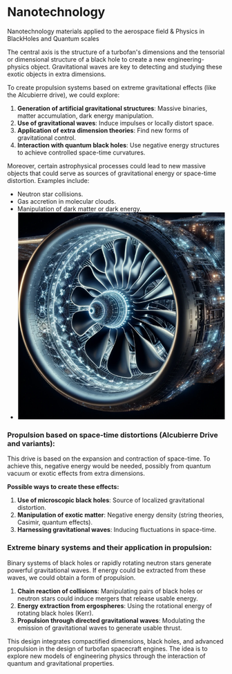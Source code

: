 # Nanotechnology
Nanotechnology materials applied to the aerospace field &amp; Physics in BlackHoles and Quantum scales

The central axis is the structure of a turbofan's dimensions and the tensorial or dimensional structure of a black hole to create a new engineering-physics object. Gravitational waves are key to detecting and studying these exotic objects in extra dimensions.

To create propulsion systems based on extreme gravitational effects (like the Alcubierre drive), we could explore:

1. **Generation of artificial gravitational structures**: Massive binaries, matter accumulation, dark energy manipulation.
2. **Use of gravitational waves**: Induce impulses or locally distort space.
3. **Application of extra dimension theories**: Find new forms of gravitational control.
4. **Interaction with quantum black holes**: Use negative energy structures to achieve controlled space-time curvatures.

Moreover, certain astrophysical processes could lead to new massive objects that could serve as sources of gravitational energy or space-time distortion. Examples include:

- Neutron star collisions.
- Gas accretion in molecular clouds.
- Manipulation of dark matter or dark energy.
- ![Nanotechnology Materials](https://github.com/victor0989/Nanotechnology/blob/main/images/Quantum_physics/materials/Captura%20de%20pantalla%202025-03-22%20035850.png)


### Propulsion based on space-time distortions (Alcubierre Drive and variants):
This drive is based on the expansion and contraction of space-time. To achieve this, negative energy would be needed, possibly from quantum vacuum or exotic effects from extra dimensions.

**Possible ways to create these effects:**

1. **Use of microscopic black holes**: Source of localized gravitational distortion.
2. **Manipulation of exotic matter**: Negative energy density (string theories, Casimir, quantum effects).
3. **Harnessing gravitational waves**: Inducing fluctuations in space-time.

### Extreme binary systems and their application in propulsion:
Binary systems of black holes or rapidly rotating neutron stars generate powerful gravitational waves. If energy could be extracted from these waves, we could obtain a form of propulsion.

1. **Chain reaction of collisions**: Manipulating pairs of black holes or neutron stars could induce mergers that release usable energy.
2. **Energy extraction from ergospheres**: Using the rotational energy of rotating black holes (Kerr).
3. **Propulsion through directed gravitational waves**: Modulating the emission of gravitational waves to generate usable thrust.

This design integrates compactified dimensions, black holes, and advanced propulsion in the design of turbofan spacecraft engines. The idea is to explore new models of engineering physics through the interaction of quantum and gravitational properties.

